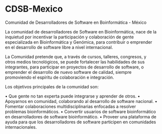 # CDSB-Mexico
Comunidad de Desarrolladores de Software en Boinformática - México


La comunidad de desarrolladores de Software en Bioinformática, nace de la inquietud por incentivar la participación y colaboración de gente especializada en Bioinformática y Genómica, para contribuir o emprender en el desarrollo de software libre a nivel internacional. 

La Comunidad pretende que, a través de cursos, talleres, congresos, y otros medios tecnológicos, se puede fortalecer las habilidades de sus integrantes, para participar en proyectos de desarrollo de software, o emprender el desarrollo de nuevo software de calidad, siempre promoviendo el espíritu de colaboración e integración. 

Los objetivos principales de la comunidad son:

•	Que gente no tan experta puede integrarse y aprender de otros.
•	Apoyarnos en comunidad, colaborando al desarrollo de software nacional.
•	Fomentar colaboraciones multidisciplinarias enfocadas a resolver problemas bioinformáticos.
•	Convertir usuarios de software bioinformático en desarrolladores de software bioinformático.
•	Proveer una plataforma de ayuda para que los desarrolladores de software participen en comunidades internacionales.
